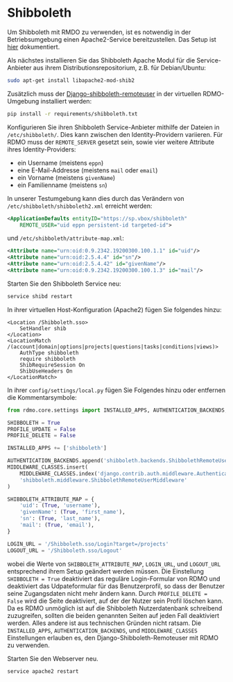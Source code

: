 # Shibboleth

Um Shibboleth mit RMDO zu verwenden, ist es notwendig in der Betriebsumgebung einen Apache2-Service bereitzustellen. Das Setup ist [hier](../../../../deployment/apache.html) dokumentiert.

Als nächstes installieren Sie das Shibboleth Apache Modul für die Service-Anbieter aus ihrem Distributionsrepositorium, z.B. für Debian/Ubuntu:

```bash
sudo apt-get install libapache2-mod-shib2
```

Zusätzlich muss der [Django-shibboleth-remoteuser](https://github.com/Brown-University-Library/django-shibboleth-remoteuser) in der virtuellen RDMO-Umgebung installiert werden:

```bash
pip install -r requirements/shibboleth.txt
```

Konfigurieren Sie ihren Shibboleth Service-Anbieter mithilfe der Dateien in `/etc/shibboleth/`. Dies kann zwischen den Identity-Providern variieren. Für RDMO muss der `REMOTE_SERVER` gesetzt sein, sowie vier weitere Attribute ihres Identity-Providers:

* ein Username (meistens `eppn`)
* eine E-Mail-Addresse (meistens `mail` oder `email`)
* ein Vorname (meistens `givenName`)
* ein Familienname (meistens `sn`)

In unserer Testumgebung kann dies durch das Verändern von `/etc/shibboleth/shibboleth2.xml` erreicht werden:

```xml
<ApplicationDefaults entityID="https://sp.vbox/shibboleth"
    REMOTE_USER="uid eppn persistent-id targeted-id">
```

und `/etc/shibboleth/attribute-map.xml`:

```xml
<Attribute name="urn:oid:0.9.2342.19200300.100.1.1" id="uid"/>
<Attribute name="urn:oid:2.5.4.4" id="sn"/>
<Attribute name="urn:oid:2.5.4.42" id="givenName"/>
<Attribute name="urn:oid:0.9.2342.19200300.100.1.3" id="mail"/>
```

Starten Sie den Shibboleth Service neu:

```bash
service shibd restart
```

In ihrer virtuellen Host-Konfiguration (Apache2) fügen Sie folgendes hinzu:

```
<Location /Shibboleth.sso>
    SetHandler shib
</Location>
<LocationMatch /(account|domain|options|projects|questions|tasks|conditions|views)>
    AuthType shibboleth
    require shibboleth
    ShibRequireSession On
    ShibUseHeaders On
</LocationMatch>
```

In ihrer `config/settings/local.py` fügen Sie Folgendes hinzu oder entfernen die Kommentarsymbole:

```python
from rdmo.core.settings import INSTALLED_APPS, AUTHENTICATION_BACKENDS, MIDDLEWARE_CLASSES

SHIBBOLETH = True
PROFILE_UPDATE = False
PROFILE_DELETE = False

INSTALLED_APPS += ['shibboleth']

AUTHENTICATION_BACKENDS.append('shibboleth.backends.ShibbolethRemoteUserBackend')
MIDDLEWARE_CLASSES.insert(
    MIDDLEWARE_CLASSES.index('django.contrib.auth.middleware.AuthenticationMiddleware') + 1,
    'shibboleth.middleware.ShibbolethRemoteUserMiddleware'
)

SHIBBOLETH_ATTRIBUTE_MAP = {
    'uid': (True, 'username'),
    'givenName': (True, 'first_name'),
    'sn': (True, 'last_name'),
    'mail': (True, 'email'),
}

LOGIN_URL = '/Shibboleth.sso/Login?target=/projects'
LOGOUT_URL = '/Shibboleth.sso/Logout'
```

wobei die Werte von `SHIBBOLETH_ATTRIBUTE_MAP`, `LOGIN_URL`, und `LOGOUT_URL` entsprechend ihrem Setup geändert werden müssen. Die Einstellung `SHIBBOLETH = True` deaktiviert das reguläre Login-Formular von RDMO und deaktiviert das Udpateformular für das Benutzerprofil, so dass der Benutzer seine Zugangsdaten nicht mehr ändern kann. Durch `PROFILE_DELETE = False` wird die Seite deaktiviert, auf der der Nutzer sein Profil löschen kann. Da es RDMO unmöglich ist auf die Shibboleth Nutzerdatenbank schreibend zuzugreifen, sollten die beiden genannten Seiten auf jeden Fall deaktiviert werden. Alles andere ist aus technischen Gründen nicht ratsam. Die `INSTALLED_APPS`, `AUTHENTICATION_BACKENDS`, und `MIDDLEWARE_CLASSES` Einstellungen erlauben es, den Django-Shibboleth-Remoteuser mit RDMO zu verwenden.

Starten Sie den Webserver neu.

```bash
service apache2 restart
```
